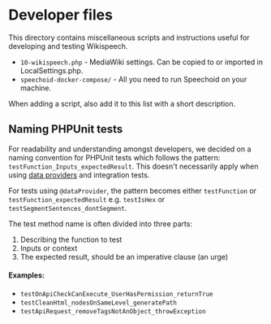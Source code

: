 # Developer files
This directory contains miscellaneous scripts and instructions useful for
developing and testing Wikispeech.

*   `10-wikispeech.php` - MediaWiki settings. Can be copied to or imported in LocalSettings.php.
*   `speechoid-docker-compose/` - All you need to run Speechoid on your machine.

When adding a script, also add it to this list with a short description.

## Naming PHPUnit tests
For readability and understanding amongst developers, we decided on a naming convention for PHPUnit tests which follows the pattern: `testFunction_Inputs_expectedResult`.
This doesn't necessarily apply when using [data providers](https://docs.phpunit.de/en/10.5/writing-tests-for-phpunit.html#data-providers) and integration tests.

For tests using `@dataProvider`, the pattern becomes either
`testFunction` or `testFunction_expectedResult`
e.g. `testIsHex` or `testSegmentSentences_dontSegment`.

The test method name is often divided into three parts:
1. Describing the function to test
2. Inputs or context
3. The expected result, should be an imperative clause (an urge)

#### Examples:
- `testOnApiCheckCanExecute_UserHasPermission_returnTrue`
- `testCleanHtml_nodesOnSameLevel_generatePath`
- `testApiRequest_removeTagsNotAnObject_throwException`
